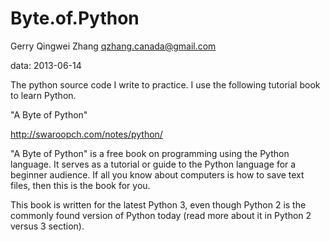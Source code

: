 Byte.of.Python
==============

Gerry Qingwei Zhang <qzhang.canada@gmail.com>

data: 2013-06-14

The python source code I write to practice. I use the following tutorial book to learn Python.

"A Byte of Python"

http://swaroopch.com/notes/python/

"A Byte of Python" is a free book on programming using the Python language. 
It serves as a tutorial or guide to the Python language for a beginner 
audience. If all you know about computers is how to save text files, then 
this is the book for you.

This book is written for the latest Python 3, even though Python 2 is 
the commonly found version of Python today (read more about it in Python 
2 versus 3 section).
